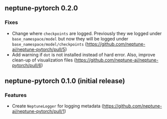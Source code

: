 ## neptune-pytorch 0.2.0

### Fixes
- Change where `checkpoints` are logged. Previously they we logged under `base_namespace/model` but now they will be logged under `base_namespace/model/checkpoints` (https://github.com/neptune-ai/neptune-pytorch/pull/5)
- Add warning if `dot` is not installed instead of hard error. Also, improve clean-up of visualization files (https://github.com/neptune-ai/neptune-pytorch/pull/6)


## neptune-pytorch 0.1.0 (initial release)

### Features
- Create `NeptuneLogger` for logging metadata (https://github.com/neptune-ai/neptune-pytorch/pull/1)
